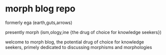 # morph blog repo

formerly ega (earth,guts,arrows)

presently morph (ism,ology,ine {the drug of choice for knowledge seekers})


welcome to morph blog, the potential drug of choice for knowledge seekers, primely dedicated to discussing morphisms and morphologies
